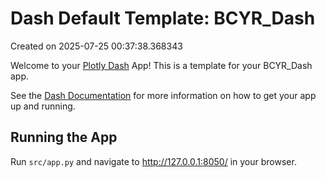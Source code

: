 # Dash Default Template: BCYR_Dash

Created on 2025-07-25 00:37:38.368343

Welcome to your [Plotly Dash](https://plotly.com/dash/) App! This is a template for your BCYR_Dash app.

See the [Dash Documentation](https://dash.plotly.com/introduction) for more information on how to get your app up and running.

## Running the App

Run `src/app.py` and navigate to http://127.0.0.1:8050/ in your browser.